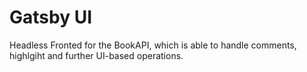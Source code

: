 # Gatsby UI

Headless Fronted for the BookAPI, which is able to handle comments, highlgiht and further UI-based operations.

